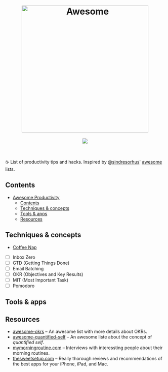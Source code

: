 <h1 align="center">
	<img width="400" src="https://cdn.rawgit.com/sindresorhus/awesome/master/media/logo.svg" alt="Awesome">
</h1>

<p align="center">
<a href="https://github.com/sindresorhus/awesome"><img src="https://cdn.rawgit.com/sindresorhus/awesome/d7305f38d29fed78fa85652e3a63e154dd8e8829/media/badge.svg"></a>
<br />
<br />
<br />
</p>

☕️  List of productivity tips and hacks. Inspired by [@sindresorhus](https://github.com/sindresorhus)' [awesome](https://github.com/sindresorhus/awesome) lists.

## Contents

- [Awesome Productivity](https://github.com/eivindml/awesome-productivity)
	- [Contents](#contents)
	- [Techniques & concepts](#techniques-concepts)
	- [Tools & apps](#tools-apps)
	- [Resources](#resources)

## Techniques & concepts

- [Coffee Nap](topics/coffee-nap.md)
- [ ] Inbox Zero
- [ ] GTD (Getting Things Done)
- [ ] Email Batching
- [ ] OKR (Objectives and Key Results)
- [ ] MIT (Most Important Task)
- [ ] Pomodoro

## Tools & apps

## Resources
- [awesome-okrs](https://github.com/domenicosolazzo/awesome-okr) – An awesome list with more details about OKRs.
- [awesome-quantified-self](https://github.com/woop/awesome-quantified-self) – An awesome liste about the concept of _quantified self_.
- [mymorningroutine.com](http://mymorningroutine.com) – Interviews with interessting people about their morning routines.
- [thesweetsetup.com](https://thesweetsetup.com) – Really thorough reviews and recommendations of the best apps for your iPhone, iPad, and Mac.

